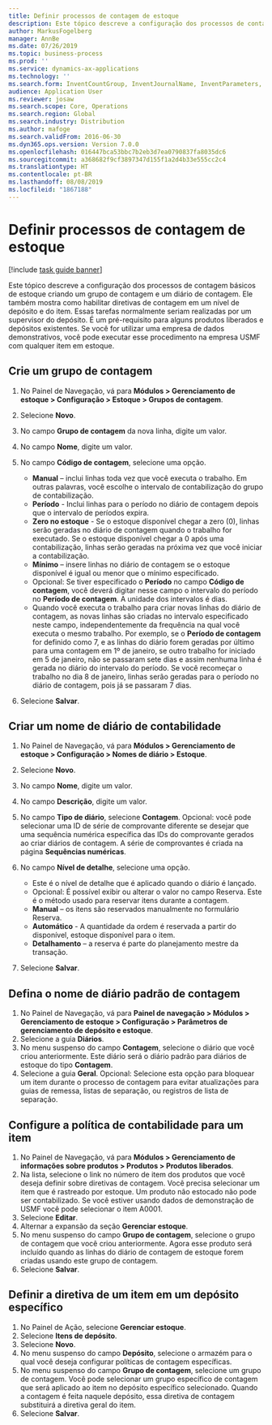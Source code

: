 ```yaml
---
title: Definir processos de contagem de estoque
description: Este tópico descreve a configuração dos processos de contagem básicos de estoque criando um grupo de contagem e um diário de contagem.
author: MarkusFogelberg
manager: AnnBe
ms.date: 07/26/2019
ms.topic: business-process
ms.prod: ''
ms.service: dynamics-ax-applications
ms.technology: ''
ms.search.form: InventCountGroup, InventJournalName, InventParameters, EcoResProductDetailsExtended, InventItemLocation, InventLocationIdLookup
audience: Application User
ms.reviewer: josaw
ms.search.scope: Core, Operations
ms.search.region: Global
ms.search.industry: Distribution
ms.author: mafoge
ms.search.validFrom: 2016-06-30
ms.dyn365.ops.version: Version 7.0.0
ms.openlocfilehash: 016447bca53bbc7b2eb3d7ea0790837fa8035dc6
ms.sourcegitcommit: a368682f9cf3897347d155f1a2d4b33e555cc2c4
ms.translationtype: HT
ms.contentlocale: pt-BR
ms.lasthandoff: 08/08/2019
ms.locfileid: "1867188"
---
```

# <a name="define-inventory-counting-processes"></a>Definir processos de contagem de estoque

[!include [task guide banner](../../includes/task-guide-banner.md)]

Este tópico descreve a configuração dos processos de contagem básicos de estoque criando um grupo de contagem e um diário de contagem. Ele também mostra como habilitar diretivas de contagem em um nível de depósito e do item. Essas tarefas normalmente seriam realizadas por um supervisor do depósito. É um pré-requisito para alguns produtos liberados e depósitos existentes. Se você for utilizar uma empresa de dados demonstrativos, você pode executar esse procedimento na empresa USMF com qualquer item em estoque.


## <a name="create-a-counting-group"></a>Crie um grupo de contagem
1. No Painel de Navegação, vá para **Módulos > Gerenciamento de estoque > Configuração > Estoque > Grupos de contagem**.
2. Selecione **Novo**.
3. No campo **Grupo de contagem** da nova linha, digite um valor.
4. No campo **Nome**, digite um valor.
5. No campo **Código de contagem**, selecione uma opção.

    - **Manual** – inclui linhas toda vez que você executa o trabalho. Em outras palavras, você escolhe o intervalo de contabilização do grupo de contabilização.  
    - **Período** - Inclui linhas para o período no diário de contagem depois que o intervalo de períodos expira.  
    - **Zero no estoque** - Se o estoque disponível chegar a zero (0), linhas serão geradas no diário de contagem quando o trabalho for executado. Se o estoque disponível chegar a 0 após uma contabilização, linhas serão geradas na próxima vez que você iniciar a contabilização.  
    - **Mínimo** – insere linhas no diário de contagem se o estoque disponível é igual ou menor que o mínimo especificado.  
    - Opcional: Se tiver especificado o **Período** no campo **Código de contagem**, você deverá digitar nesse campo o intervalo do período no **Período de contagem**. A unidade dos intervalos é dias.  
    - Quando você executa o trabalho para criar novas linhas do diário de contagem, as novas linhas são criadas no intervalo especificado neste campo, independentemente da frequência na qual você executa o mesmo trabalho. Por exemplo, se o **Período de contagem** for definido como 7, e as linhas do diário forem geradas por último para uma contagem em 1º de janeiro, se outro trabalho for iniciado em 5 de janeiro, não se passaram sete dias e assim nenhuma linha é gerada no diário do intervalo do período. Se você recomeçar o trabalho no dia 8 de janeiro, linhas serão geradas para o período no diário de contagem, pois já se passaram 7 dias.  

6. Selecione **Salvar**.

## <a name="create-a-counting-journal-name"></a>Criar um nome de diário de contabilidade
1. No Painel de Navegação, vá para **Módulos > Gerenciamento de estoque > Configuração > Nomes de diário > Estoque**.
2. Selecione **Novo**.
3. No campo **Nome**, digite um valor.
4. No campo **Descrição**, digite um valor.
5. No campo **Tipo de diário**, selecione **Contagem**. Opcional: você pode selecionar uma ID de série de comprovante diferente se desejar que uma sequência numérica específica das IDs do comprovante gerados ao criar diários de contagem. A série de comprovantes é criada na página **Sequências numéricas**.  
6. No campo **Nível de detalhe**, selecione uma opção.  

    - Este é o nível de detalhe que é aplicado quando o diário é lançado.  
    - Opcional: É possível exibir ou alterar o valor no campo Reserva. Este é o método usado para reservar itens durante a contagem.   
    - **Manual** – os itens são reservados manualmente no formulário Reserva.  
    - **Automático** - A quantidade da ordem é reservada a partir do disponível, estoque disponível para o item.   
    - **Detalhamento** – a reserva é parte do planejamento mestre da transação.  

7. Selecione **Salvar**.

## <a name="set-standard-counting-journal-name"></a>Defina o nome de diário padrão de contagem
1. No Painel de Navegação, vá para **Painel de navegação > Módulos > Gerenciamento de estoque > Configuração > Parâmetros de gerenciamento de depósito e estoque**.
2. Selecione a guia **Diários**.
3. No menu suspenso do campo **Contagem**, selecione o diário que você criou anteriormente. Este diário será o diário padrão para diários de estoque do tipo **Contagem**.  
4. Selecione a guia **Geral**. Opcional: Selecione esta opção para bloquear um item durante o processo de contagem para evitar atualizações para guias de remessa, listas de separação, ou registros de lista de separação.  

## <a name="set-the-counting-policy-for-an-item"></a>Configure a política de contabilidade para um item
1. No Painel de Navegação, vá para **Módulos > Gerenciamento de informações sobre produtos > Produtos > Produtos liberados**.
2. Na lista, selecione o link no número de item dos produtos que você deseja definir sobre diretivas de contagem. Você precisa selecionar um item que é rastreado por estoque. Um produto não estocado não pode ser contabilizado. Se você estiver usando dados de demonstração de USMF você pode selecionar o item A0001.  
3. Selecione **Editar**.
4. Alternar a expansão da seção **Gerenciar estoque**.
5. No menu suspenso do campo **Grupo de contagem**, selecione o grupo de contagem que você criou anteriormente. Agora esse produto será incluído quando as linhas do diário de contagem de estoque forem criadas usando este grupo de contagem.  
6. Selecione **Salvar**.

## <a name="set-the-counting-policy-for-an-item-in-a-specific-warehouse"></a>Definir a diretiva de um item em um depósito específico
1. No Painel de Ação, selecione **Gerenciar estoque**.
2. Selecione **Itens de depósito**.
3. Selecione **Novo**.
4. No menu suspenso do campo **Depósito**, selecione o armazém para o qual você deseja configurar políticas de contagem específicas.
5. No menu suspenso do campo **Grupo de contagem**, selecione um grupo de contagem. Você pode selecionar um grupo específico de contagem que será aplicado ao item no depósito específico selecionado. Quando a contagem é feita naquele depósito, essa diretiva de contagem substituirá a diretiva geral do item.  
6. Selecione **Salvar**.

